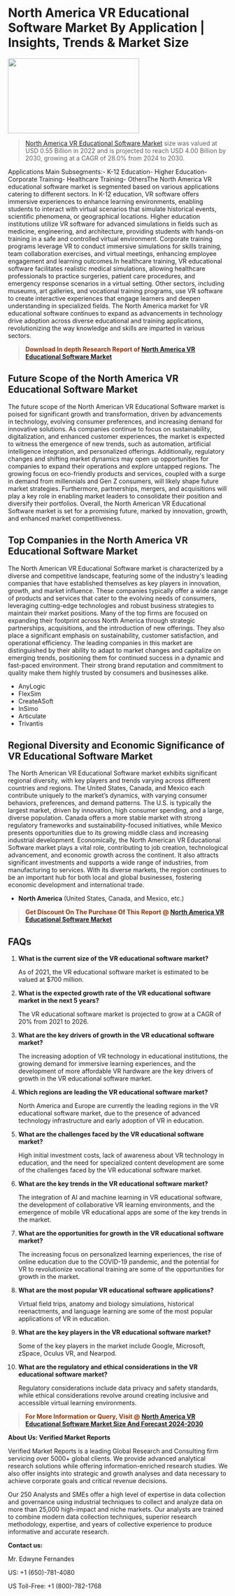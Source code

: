 <p><h1>North America VR Educational Software Market By Application | Insights, Trends & Market Size</h1><p><img class="aligncenter size-medium wp-image-105565" src="https://ffe5etoiles.com/wp-content/uploads/2025/01/MST7-300x171.png" alt="" width="300" height="171" /></p><blockquote><p><a href="https://www.verifiedmarketreports.com/download-sample/?rid=228060&utm_source=Github-NA&utm_medium=359" target="_blank">North America VR Educational Software Market</a> size was valued at USD 0.55 Billion in 2022 and is projected to reach USD 4.00 Billion by 2030, growing at a CAGR of 28.0% from 2024 to 2030.</p></blockquote>Applications Main Subsegments:- K-12 Education- Higher Education- Corporate Training- Healthcare Training- OthersThe North America VR educational software market is segmented based on various applications catering to different sectors. In K-12 education, VR software offers immersive experiences to enhance learning environments, enabling students to interact with virtual scenarios that simulate historical events, scientific phenomena, or geographical locations. Higher education institutions utilize VR software for advanced simulations in fields such as medicine, engineering, and architecture, providing students with hands-on training in a safe and controlled virtual environment. Corporate training programs leverage VR to conduct immersive simulations for skills training, team collaboration exercises, and virtual meetings, enhancing employee engagement and learning outcomes.In healthcare training, VR educational software facilitates realistic medical simulations, allowing healthcare professionals to practice surgeries, patient care procedures, and emergency response scenarios in a virtual setting. Other sectors, including museums, art galleries, and vocational training programs, use VR software to create interactive experiences that engage learners and deepen understanding in specialized fields. The North America market for VR educational software continues to expand as advancements in technology drive adoption across diverse educational and training applications, revolutionizing the way knowledge and skills are imparted in various sectors.</p><blockquote><p><span style="color: #993300;"><strong>Download In depth Research Report of <a href="https://www.verifiedmarketreports.com/download-sample/?rid=228060&utm_source=Github-NA&utm_medium=359">North America VR Educational Software Market</a></strong></span></p></blockquote><h2>Future Scope of the North America VR Educational Software Market</h2><p>The future scope of the North American VR Educational Software market is poised for significant growth and transformation, driven by advancements in technology, evolving consumer preferences, and increasing demand for innovative solutions. As companies continue to focus on sustainability, digitalization, and enhanced customer experiences, the market is expected to witness the emergence of new trends, such as automation, artificial intelligence integration, and personalized offerings. Additionally, regulatory changes and shifting market dynamics may open up opportunities for companies to expand their operations and explore untapped regions. The growing focus on eco-friendly products and services, coupled with a surge in demand from millennials and Gen Z consumers, will likely shape future market strategies. Furthermore, partnerships, mergers, and acquisitions will play a key role in enabling market leaders to consolidate their position and diversify their portfolios. Overall, the North American VR Educational Software market is set for a promising future, marked by innovation, growth, and enhanced market competitiveness.</p><h2>Top Companies in the North America VR Educational Software Market</h2><p>The North American VR Educational Software market is characterized by a diverse and competitive landscape, featuring some of the industry's leading companies that have established themselves as key players in innovation, growth, and market influence. These companies typically offer a wide range of products and services that cater to the evolving needs of consumers, leveraging cutting-edge technologies and robust business strategies to maintain their market positions. Many of the top firms are focused on expanding their footprint across North America through strategic partnerships, acquisitions, and the introduction of new offerings. They also place a significant emphasis on sustainability, customer satisfaction, and operational efficiency. The leading companies in this market are distinguished by their ability to adapt to market changes and capitalize on emerging trends, positioning them for continued success in a dynamic and fast-paced environment. Their strong brand reputation and commitment to quality make them highly trusted by consumers and businesses alike.</p><p><ul><li>AnyLogic </li><li> FlexSim </li><li> CreateASoft </li><li> InSimo </li><li> Articulate </li><li> Trivantis</li></ul></p><h2>Regional Diversity and Economic Significance of VR Educational Software Market</h2><p>The North American VR Educational Software market exhibits significant regional diversity, with key players and trends varying across different countries and regions. The United States, Canada, and Mexico each contribute uniquely to the market’s dynamics, with varying consumer behaviors, preferences, and demand patterns. The U.S. is typically the largest market, driven by innovation, high consumer spending, and a large, diverse population. Canada offers a more stable market with strong regulatory frameworks and sustainability-focused initiatives, while Mexico presents opportunities due to its growing middle class and increasing industrial development. Economically, the North American VR Educational Software market plays a vital role, contributing to job creation, technological advancement, and economic growth across the continent. It also attracts significant investments and supports a wide range of industries, from manufacturing to services. With its diverse markets, the region continues to be an important hub for both local and global businesses, fostering economic development and international trade.</p><ul> <li><strong>North America</strong> (United States, Canada, and Mexico, etc.)</li></ul><blockquote><p><span style="color: #993300;"><strong>Get Discount On The Purchase Of This Report @ <a href="https://www.verifiedmarketreports.com/ask-for-discount/?rid=228060&utm_source=Github-NA&utm_medium=359">North America VR Educational Software Market</a></strong></span></p></blockquote><h2>FAQs</h2><p><ol> <li> <strong>What is the current size of the VR educational software market?</div><div></strong> <p>As of 2021, the VR educational software market is estimated to be valued at $700 million.</p> </li> <li> <strong>What is the expected growth rate of the VR educational software market in the next 5 years?</div><div></strong> <p>The VR educational software market is projected to grow at a CAGR of 20% from 2021 to 2026.</p> </li> <li> <strong>What are the key drivers of growth in the VR educational software market?</div><div></strong> <p>The increasing adoption of VR technology in educational institutions, the growing demand for immersive learning experiences, and the development of more affordable VR hardware are the key drivers of growth in the VR educational software market.</p> </li> <li> <strong>Which regions are leading the VR educational software market?</div><div></strong> <p>North America and Europe are currently the leading regions in the VR educational software market, due to the presence of advanced technology infrastructure and early adoption of VR in education.</p> </li> <li> <strong>What are the challenges faced by the VR educational software market?</div><div></strong> <p>High initial investment costs, lack of awareness about VR technology in education, and the need for specialized content development are some of the challenges faced by the VR educational software market.</p> </li> <li> <strong>What are the key trends in the VR educational software market?</div><div></strong> <p>The integration of AI and machine learning in VR educational software, the development of collaborative VR learning environments, and the emergence of mobile VR educational apps are some of the key trends in the market.</p> </li> <li> <strong>What are the opportunities for growth in the VR educational software market?</div><div></strong> <p>The increasing focus on personalized learning experiences, the rise of online education due to the COVID-19 pandemic, and the potential for VR to revolutionize vocational training are some of the opportunities for growth in the market.</p> </li> <li> <strong>What are the most popular VR educational software applications?</div><div></strong> <p>Virtual field trips, anatomy and biology simulations, historical reenactments, and language learning are some of the most popular applications of VR in education.</p> </li> <li> <strong>What are the key players in the VR educational software market?</div><div></strong> <p>Some of the key players in the market include Google, Microsoft, zSpace, Oculus VR, and Nearpod.</p> </li> <li> <strong>What are the regulatory and ethical considerations in the VR educational software market?</div><div></strong> <p>Regulatory considerations include data privacy and safety standards, while ethical considerations revolve around creating inclusive and accessible virtual learning environments.</p> </li></ol></p><blockquote><p><span style="color: #993300;"><strong>For More Information or Query, Visit @ <a href="https://www.verifiedmarketreports.com/product/vr-educational-software-market/">North America VR Educational Software Market Size And Forecast 2024-2030</a></strong></span></p></blockquote><p><strong>About Us: Verified Market Reports</strong></p><p>Verified Market Reports is a leading Global Research and Consulting firm servicing over 5000+ global clients. We provide advanced analytical research solutions while offering information-enriched research studies. We also offer insights into strategic and growth analyses and data necessary to achieve corporate goals and critical revenue decisions.</p><p>Our 250 Analysts and SMEs offer a high level of expertise in data collection and governance using industrial techniques to collect and analyze data on more than 25,000 high-impact and niche markets. Our analysts are trained to combine modern data collection techniques, superior research methodology, expertise, and years of collective experience to produce informative and accurate research.</p><p><strong>Contact us:</strong></p><p>Mr. Edwyne Fernandes</p><p>US: +1 (650)-781-4080</p><p>US Toll-Free: +1 (800)-782-1768</p>
